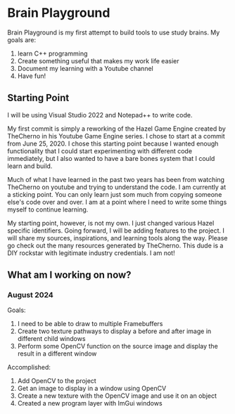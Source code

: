 # Brain Playground

Brain Playground is my first attempt to build tools to use study brains. My goals are:
1) learn C++ programming
2) Create something useful that makes my work life easier
3) Document my learning with a Youtube channel
4) Have fun! 

## Starting Point
I will be using Visual Studio 2022 and Notepad++ to write code.

My first commit is simply a reworking of the Hazel Game Engine created by TheCherno in his Youtube Game Engine series. I chose to start at a commit from June 25, 2020. I chose this starting point because I wanted enough functionality that I could start experimenting with different code immediately, but I also wanted to have a bare bones system that I could learn and build.

Much of what I have learned in the past two years has been from watching TheCherno on youtube and trying to understand the code. I am currently at a sticking point. You can only learn just som much from copying someone else's code over and over. I am at a point where I need to write some things myself to continue learning.

My starting point, however, is not my own. I just changed various Hazel specific identifiers. Going forward, I will be adding features to the project. I will share my sources, inspirations, and learning tools along the way. Please go check out the many resources generated by TheCherno. This dude is a DIY rockstar with legitimate industry credentials. I am not!

## What am I working on now?
### August 2024
Goals:
1. I need to be able to draw to multiple Framebuffers
2. Create two texture pathways to display a before and after image in different child windows
3. Perform some OpenCV function on the source image and display the result in a different window

Accomplished:
1. Add OpenCV to the project
2. Get an image to display in a window using OpenCV
3. Create a new texture with the OpenCV image and use it on an object
4. Created a new program layer with ImGui windows
